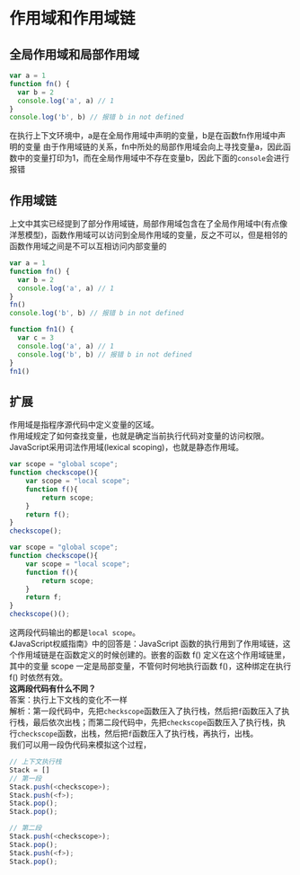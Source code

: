 # 作用域和作用域链

## 全局作用域和局部作用域


```javascript
var a = 1
function fn() {
  var b = 2
  console.log('a', a) // 1
}
console.log('b', b) // 报错 b in not defined
```
在执行上下文环境中，a是在全局作用域中声明的变量，b是在函数fn作用域中声明的变量
由于作用域链的关系，fn中所处的局部作用域会向上寻找变量a，因此函数中的变量打印为1，而在全局作用域中不存在变量b，因此下面的`console`会进行报错

## 作用域链
上文中其实已经提到了部分作用域链，局部作用域包含在了全局作用域中(有点像洋葱模型)，函数作用域可以访问到全局作用域的变量，反之不可以，但是相邻的函数作用域之间是不可以互相访问内部变量的

```javascript
var a = 1
function fn() {
  var b = 2
  console.log('a', a) // 1
}
fn()
console.log('b', b) // 报错 b in not defined

function fn1() {
  var c = 3
  console.log('a', a) // 1
  console.log('b', b) // 报错 b in not defined
}
fn1()
```

## 扩展
作用域是指程序源代码中定义变量的区域。   
作用域规定了如何查找变量，也就是确定当前执行代码对变量的访问权限。     
JavaScript采用词法作用域(lexical scoping)，也就是静态作用域。     
```js
var scope = "global scope";
function checkscope(){
    var scope = "local scope";
    function f(){
        return scope;
    }
    return f();
}
checkscope();
```
```js
var scope = "global scope";
function checkscope(){
    var scope = "local scope";
    function f(){
        return scope;
    }
    return f;
}
checkscope()();
```
这两段代码输出的都是`local scope`。    
《JavaScript权威指南》中的回答是：JavaScript 函数的执行用到了作用域链，这个作用域链是在函数定义的时候创建的。嵌套的函数 f() 定义在这个作用域链里，其中的变量 scope 一定是局部变量，不管何时何地执行函数 f()，这种绑定在执行 f() 时依然有效。     
**这两段代码有什么不同？**    
答案：执行上下文栈的变化不一样      
解析：第一段代码中，先把`checkscope`函数压入了执行栈，然后把`f`函数压入了执行栈，最后依次出栈；而第二段代码中，先把`checkscope`函数压入了执行栈，执行`checkscope`函数，出栈，然后把`f`函数压入了执行栈，再执行，出栈。      
我们可以用一段伪代码来模拟这个过程，
```js
// 上下文执行栈
Stack = []
// 第一段
Stack.push(<checkscope>);
Stack.push(<f>);
Stack.pop();
Stack.pop();

// 第二段
Stack.push(<checkscope>);
Stack.pop();
Stack.push(<f>);
Stack.pop();
```
